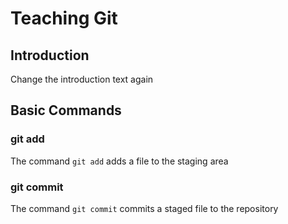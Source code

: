 # Teaching Git

## Introduction

Change the introduction text again

## Basic Commands

### git add

The command `git add` adds a file to the staging area

### git commit

The command `git commit` commits a staged file to the repository
